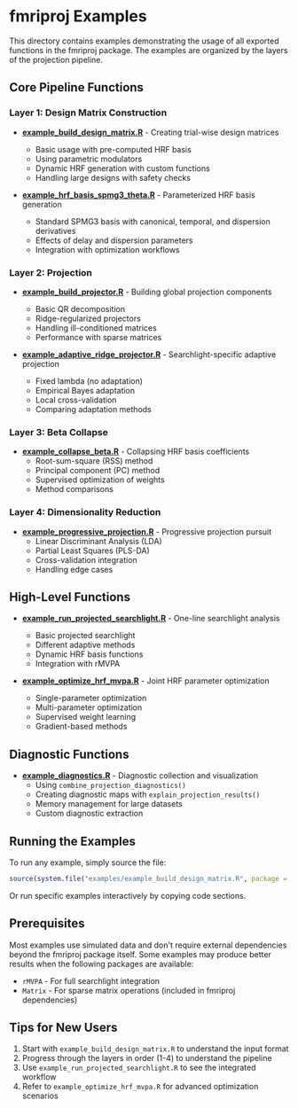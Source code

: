 # fmriproj Examples

This directory contains examples demonstrating the usage of all exported functions in the fmriproj package. The examples are organized by the layers of the projection pipeline.

## Core Pipeline Functions

### Layer 1: Design Matrix Construction
- **[example_build_design_matrix.R](example_build_design_matrix.R)** - Creating trial-wise design matrices
  - Basic usage with pre-computed HRF basis
  - Using parametric modulators
  - Dynamic HRF generation with custom functions
  - Handling large designs with safety checks

- **[example_hrf_basis_spmg3_theta.R](example_hrf_basis_spmg3_theta.R)** - Parameterized HRF basis generation
  - Standard SPMG3 basis with canonical, temporal, and dispersion derivatives
  - Effects of delay and dispersion parameters
  - Integration with optimization workflows

### Layer 2: Projection
- **[example_build_projector.R](example_build_projector.R)** - Building global projection components
  - Basic QR decomposition
  - Ridge-regularized projectors
  - Handling ill-conditioned matrices
  - Performance with sparse matrices

- **[example_adaptive_ridge_projector.R](example_adaptive_ridge_projector.R)** - Searchlight-specific adaptive projection
  - Fixed lambda (no adaptation)
  - Empirical Bayes adaptation
  - Local cross-validation
  - Comparing adaptation methods

### Layer 3: Beta Collapse
- **[example_collapse_beta.R](example_collapse_beta.R)** - Collapsing HRF basis coefficients
  - Root-sum-square (RSS) method
  - Principal component (PC) method
  - Supervised optimization of weights
  - Method comparisons

### Layer 4: Dimensionality Reduction
- **[example_progressive_projection.R](example_progressive_projection.R)** - Progressive projection pursuit
  - Linear Discriminant Analysis (LDA)
  - Partial Least Squares (PLS-DA)
  - Cross-validation integration
  - Handling edge cases

## High-Level Functions

- **[example_run_projected_searchlight.R](example_run_projected_searchlight.R)** - One-line searchlight analysis
  - Basic projected searchlight
  - Different adaptive methods
  - Dynamic HRF basis functions
  - Integration with rMVPA

- **[example_optimize_hrf_mvpa.R](example_optimize_hrf_mvpa.R)** - Joint HRF parameter optimization
  - Single-parameter optimization
  - Multi-parameter optimization
  - Supervised weight learning
  - Gradient-based methods

## Diagnostic Functions

- **[example_diagnostics.R](example_diagnostics.R)** - Diagnostic collection and visualization
  - Using `combine_projection_diagnostics()`
  - Creating diagnostic maps with `explain_projection_results()`
  - Memory management for large datasets
  - Custom diagnostic extraction

## Running the Examples

To run any example, simply source the file:

```r
source(system.file("examples/example_build_design_matrix.R", package = "fmriproj"))
```

Or run specific examples interactively by copying code sections.

## Prerequisites

Most examples use simulated data and don't require external dependencies beyond the fmriproj package itself. Some examples may produce better results when the following packages are available:
- `rMVPA` - For full searchlight integration
- `Matrix` - For sparse matrix operations (included in fmriproj dependencies)

## Tips for New Users

1. Start with `example_build_design_matrix.R` to understand the input format
2. Progress through the layers in order (1-4) to understand the pipeline
3. Use `example_run_projected_searchlight.R` to see the integrated workflow
4. Refer to `example_optimize_hrf_mvpa.R` for advanced optimization scenarios